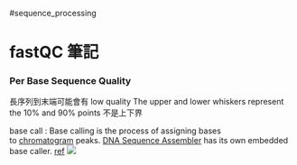 #sequence_processing 
# fastQC 筆記
### Per Base Sequence Quality
長序列到末端可能會有 low quality
The upper and lower whiskers represent the 10% and 90% points 不是上下界

base call : Base calling is the process of assigning bases to [chromatogram](http://www.dnabaser.com/help/samples/what%20is%20a%20chromatogram.html) peaks. [DNA Sequence Assembler](http://www.dnabaser.com/index.html "Accurate base calling") has its own embedded base caller. [ref](http://www.dnabaser.com/help/snp%20mutation%20detection/base%20caller.html)
![](http://www.dnabaser.com/help/snp%20mutation%20detection/internal%20base%20caller%201.png)
